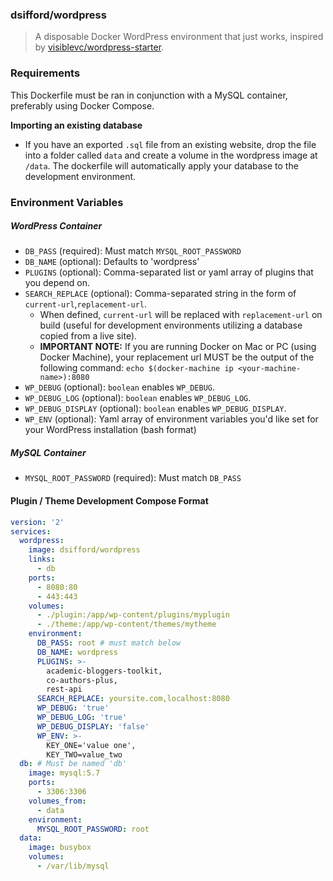 ### dsifford/wordpress
> A disposable Docker WordPress environment that just works, inspired by [visiblevc/wordpress-starter](https://github.com/visiblevc/wordpress-starter).

### Requirements
This Dockerfile must be ran in conjunction with a MySQL container, preferably using Docker Compose.

**Importing an existing database**
- If you have an exported `.sql` file from an existing website, drop the file into a folder called `data` and create a volume in the wordpress image at `/data`. The dockerfile will automatically apply your database to the development environment.

### Environment Variables

##### WordPress Container
- `DB_PASS` (required): Must match `MYSQL_ROOT_PASSWORD`
- `DB_NAME` (optional): Defaults to 'wordpress'
- `PLUGINS` (optional): Comma-separated list or yaml array of plugins that you depend on.
- `SEARCH_REPLACE` (optional): Comma-separated string in the form of `current-url`,`replacement-url`.
    - When defined, `current-url` will be replaced with `replacement-url` on build (useful for development environments utilizing a database copied from a live site).
    - **IMPORTANT NOTE:** If you are running Docker on Mac or PC (using Docker Machine), your replacement url MUST be the output of the following command: `echo $(docker-machine ip <your-machine-name>):8080`
- `WP_DEBUG` (optional): `boolean` enables `WP_DEBUG`.
- `WP_DEBUG_LOG` (optional): `boolean` enables `WP_DEBUG_LOG`.
- `WP_DEBUG_DISPLAY` (optional): `boolean` enables `WP_DEBUG_DISPLAY`.
- `WP_ENV` (optional): Yaml array of environment variables you'd like set for your WordPress installation (bash format)

##### MySQL Container
- `MYSQL_ROOT_PASSWORD` (required): Must match `DB_PASS`

#### Plugin / Theme Development Compose Format
```yml
version: '2'
services:
  wordpress:
    image: dsifford/wordpress
    links:
      - db
    ports:
      - 8080:80
      - 443:443
    volumes:
      - ./plugin:/app/wp-content/plugins/myplugin
      - ./theme:/app/wp-content/themes/mytheme
    environment:
      DB_PASS: root # must match below
      DB_NAME: wordpress
      PLUGINS: >-
        academic-bloggers-toolkit,
        co-authors-plus,
        rest-api
      SEARCH_REPLACE: yoursite.com,localhost:8080
      WP_DEBUG: 'true'
      WP_DEBUG_LOG: 'true'
      WP_DEBUG_DISPLAY: 'false'
      WP_ENV: >-
        KEY_ONE='value one',
        KEY_TWO=value_two
  db: # Must be named 'db'
    image: mysql:5.7
    ports:
      - 3306:3306
    volumes_from:
      - data
    environment:
      MYSQL_ROOT_PASSWORD: root
  data:
    image: busybox
    volumes:
      - /var/lib/mysql
```
